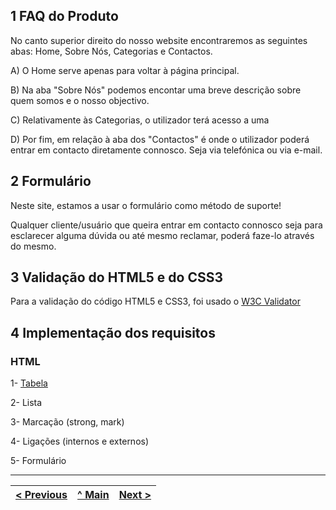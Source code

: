 ## 1 FAQ do Produto

No canto superior direito do nosso website encontraremos as seguintes abas: Home, Sobre Nós, Categorias e Contactos.

A) O Home serve apenas para voltar à página principal.

B) Na aba "Sobre Nós" podemos encontar uma breve descrição sobre quem somos e o nosso objectivo.

C) Relativamente às Categorias, o utilizador terá acesso a uma 

D) Por fim, em relação à aba dos "Contactos" é onde o utilizador poderá entrar em contacto diretamente connosco. Seja via telefónica ou via e-mail.

## 2 Formulário

Neste site, estamos a usar o formulário como método de suporte!

Qualquer cliente/usuário que queira entrar em contacto connosco seja para esclarecer alguma dúvida ou até mesmo reclamar, poderá faze-lo através do mesmo.

## 3 Validação do HTML5 e do CSS3

Para a validação do código HTML5 e CSS3, foi usado o [W3C Validator](https://validator.w3.org/)

## 4 Implementação dos requisitos

### HTML

1- [Tabela](requisitos/html/Tabelas.png)

2- Lista

3- Marcação (strong, mark)

4- Ligações (internos e externos)

5- Formulário

---
[< Previous](interface-utilizador.md) | [^ Main](https://github.com/TIWM-TI01/dmj-informatica) | [Next >](produto.md)
:--- | :---: | ---: 
